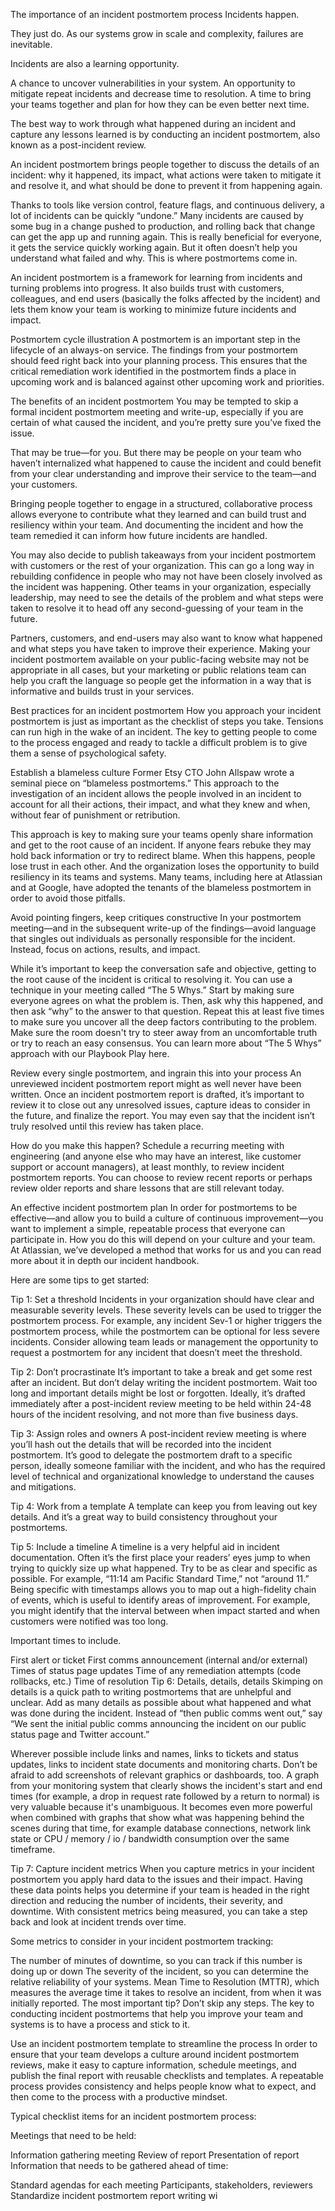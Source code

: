 The importance of an incident postmortem process
Incidents happen.

They just do. As our systems grow in scale and complexity, failures are inevitable. 

Incidents are also a learning opportunity. 

A chance to uncover vulnerabilities in your system. An opportunity to mitigate repeat incidents and decrease time to resolution. A time to bring your teams together and plan for how they can be even better next time. 

The best way to work through what happened during an incident and capture any lessons learned is by conducting an incident postmortem, also known as a post-incident review. 

An incident postmortem brings people together to discuss the details of an incident: why it happened, its impact, what actions were taken to mitigate it and resolve it, and what should be done to prevent it from happening again.

Thanks to tools like version control, feature flags, and continuous delivery, a lot of incidents can be quickly “undone.” Many incidents are caused by some bug in a change pushed to production, and rolling back that change can get the app up and running again. This is really beneficial for everyone, it gets the service quickly working again. But it often doesn’t help you understand what failed and why. This is where postmortems come in.

An incident postmortem is a framework for learning from incidents and turning problems into progress. It also builds trust with customers, colleagues, and end users (basically the folks affected by the incident) and lets them know your team is working to minimize future incidents and impact.

Postmortem cycle illustration
A postmortem is an important step in the lifecycle of an always-on service. The findings from your postmortem should feed right back into your planning process. This ensures that the critical remediation work identified in the postmortem finds a place in upcoming work and is balanced against other upcoming work and priorities.

The benefits of an incident postmortem
You may be tempted to skip a formal incident postmortem meeting and write-up, especially if you are certain of what caused the incident, and you’re pretty sure you’ve fixed the issue. 

That may be true—for you. But there may be people on your team who haven’t internalized what happened to cause the incident and could benefit from your clear understanding and improve their service to the team—and your customers. 

Bringing people together to engage in a structured, collaborative process allows everyone to contribute what they learned and can build trust and resiliency within your team. And documenting the incident and how the team remedied it can inform how future incidents are handled. 

You may also decide to publish takeaways from your incident postmortem with customers or the rest of your organization. This can go a long way in rebuilding confidence in people who may not have been closely involved as the incident was happening. Other teams in your organization, especially leadership, may need to see the details of the problem and what steps were taken to resolve it to head off any second-guessing of your team in the future. 

Partners, customers, and end-users may also want to know what happened and what steps you have taken to improve their experience. Making your incident postmortem available on your public-facing website may not be appropriate in all cases, but your marketing or public relations team can help you craft the language so people get the information in a way that is informative and builds trust in your services.

Best practices for an incident postmortem
How you approach your incident postmortem is just as important as the checklist of steps you take. Tensions can run high in the wake of an incident. The key to getting people to come to the process engaged and ready to tackle a difficult problem is to give them a sense of psychological safety.

Establish a blameless culture
Former Etsy CTO John Allspaw wrote a seminal piece on “blameless postmortems.” This approach to the investigation of an incident allows the people involved in an incident to account for all their actions, their impact, and what they knew and when, without fear of punishment or retribution. 

This approach is key to making sure your teams openly share information and get to the root cause of an incident. If anyone fears rebuke they may hold back information or try to redirect blame. When this happens, people lose trust in each other. And the organization loses the opportunity to build resiliency in its teams and systems. Many teams, including here at Atlassian and at Google, have adopted the tenants of the blameless postmortem in order to avoid those pitfalls.

Avoid pointing fingers, keep critiques constructive
In your postmortem meeting—and in the subsequent write-up of the findings—avoid language that singles out individuals as personally responsible for the incident. Instead, focus on actions, results, and impact. 

While it’s important to keep the conversation safe and objective, getting to the root cause of the incident is critical to resolving it. You can use a technique in your meeting called “The 5 Whys.” Start by making sure everyone agrees on what the problem is. Then, ask why this happened, and then ask “why” to the answer to that question. Repeat this at least five times to make sure you uncover all the deep factors contributing to the problem. Make sure the room doesn't try to steer away from an uncomfortable truth or try to reach an easy consensus. You can learn more about “The 5 Whys” approach with our Playbook Play here.

Review every single postmortem, and ingrain this into your process
An unreviewed incident postmortem report might as well never have been written. Once an incident postmortem report is drafted, it’s important to review it to close out any unresolved issues, capture ideas to consider in the future, and finalize the report. You may even say that the incident isn’t truly resolved until this review has taken place. 

How do you make this happen? Schedule a recurring meeting with engineering (and anyone else who may have an interest, like customer support or account managers), at least monthly, to review incident postmortem reports. You can choose to review recent reports or perhaps review older reports and share lessons that are still relevant today.

An effective incident postmortem plan
In order for postmortems to be effective—and allow you to build a culture of continuous improvement—you want to implement a simple, repeatable process that everyone can participate in. How you do this will depend on your culture and your team. At Atlassian, we’ve developed a method that works for us and you can read more about it in depth our incident handbook.

Here are some tips to get started:

Tip 1: Set a threshold
Incidents in your organization should have clear and measurable severity levels. These severity levels can be used to trigger the postmortem process. For example, any incident Sev-1 or higher triggers the postmortem process, while the postmortem can be optional for less severe incidents. Consider allowing team leads or management the opportunity to request a postmortem for any incident that doesn’t meet the threshold.

Tip 2: Don’t procrastinate
It’s important to take a break and get some rest after an incident. But don’t delay writing the incident postmortem. Wait too long and important details might be lost or forgotten. Ideally, it’s drafted immediately after a post-incident review meeting to be held within 24-48 hours of the incident resolving, and not more than five business days.

Tip 3: Assign roles and owners
A post-incident review meeting is where you’ll hash out the details that will be recorded into the incident postmortem. It’s good to delegate the postmortem draft to a specific person, ideally someone familiar with the incident, and who has the required level of technical and organizational knowledge to understand the causes and mitigations.

Tip 4: Work from a template
A template can keep you from leaving out key details. And it’s a great way to build consistency throughout your postmortems.

Tip 5: Include a timeline
A timeline is a very helpful aid in incident documentation. Often it’s the first place your readers’ eyes jump to when trying to quickly size up what happened. Try to be as clear and specific as possible. For example, “11:14 am Pacific Standard Time,” not “around 11.” Being specific with timestamps allows you to map out a high-fidelity chain of events, which is useful to identify areas of improvement. For example, you might identify that the interval between when impact started and when customers were notified was too long.

Important times to include.

First alert or ticket
First comms announcement (internal and/or external)
Times of status page updates
Time of any remediation attempts (code rollbacks, etc.)
Time of resolution
Tip 6: Details, details, details
Skimping on details is a quick path to writing postmortems that are unhelpful and unclear. Add as many details as possible about what happened and what was done during the incident. Instead of “then public comms went out,” say “We sent the initial public comms announcing the incident on our public status page and Twitter account.”

Wherever possible include links and names, links to tickets and status updates, links to incident state documents and monitoring charts. Don’t be afraid to add screenshots of relevant graphics or dashboards, too. A graph from your monitoring system that clearly shows the incident's start and end times (for example, a drop in request rate followed by a return to normal) is very valuable because it's unambiguous. It becomes even more powerful when combined with graphs that show what was happening behind the scenes during that time, for example database connections, network link state or CPU / memory / io / bandwidth consumption over the same timeframe.

Tip 7: Capture incident metrics
When you capture metrics in your incident postmortem you apply hard data to the issues and their impact. Having these data points helps you determine if your team is headed in the right direction and reducing the number of incidents, their severity, and downtime. With consistent metrics being measured, you can take a step back and look at incident trends over time.

Some metrics to consider in your incident postmortem tracking:

The number of minutes of downtime, so you can track if this number is doing up or down
The severity of the incident, so you can determine the relative reliability of your systems.
Mean Time to Resolution (MTTR), which measures the average time it takes to resolve an incident, from when it was initially reported. 
The most important tip? Don’t skip any steps. The key to conducting incident postmortems that help you improve your team and systems is to have a process and stick to it.

Use an incident postmortem template to streamline the process
In order to ensure that your team develops a culture around incident postmortem reviews, make it easy to capture information, schedule meetings, and publish the final report with reusable checklists and templates. A repeatable process provides consistency and helps people know what to expect, and then come to the process with a productive mindset.

Typical checklist items for an incident postmortem process: 

Meetings that need to be held:

Information gathering meeting
Review of report
Presentation of report 
Information that needs to be gathered ahead of time:

Standard agendas for each meeting 
Participants, stakeholders, reviewers
Standardize incident postmortem report writing wi
